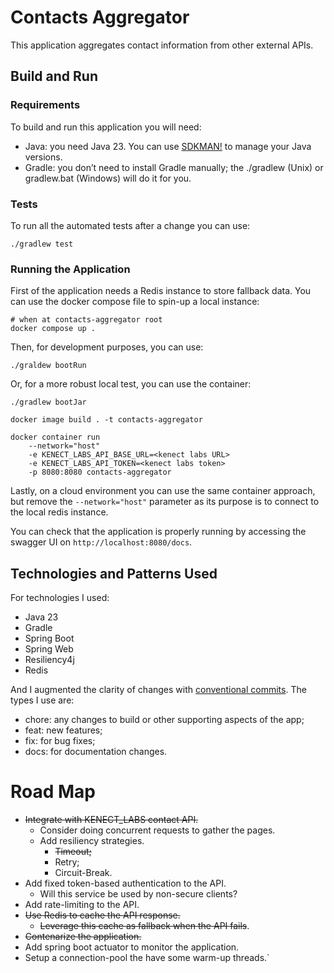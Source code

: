 # Contacts Aggregator

This application aggregates contact information from other external APIs.

## Build and Run

### Requirements

To build and run this application you will need:
- Java: you need Java 23. You can use [SDKMAN!](https://sdkman.io/) to manage your Java versions.
- Gradle: you don’t need to install Gradle manually; the ./gradlew (Unix) or gradlew.bat (Windows) 
  will do it for you.

### Tests

To run all the automated tests after a change you can use:
```shell
./gradlew test
```

### Running the Application

First of the application needs a Redis instance to store fallback data. You can use the docker 
compose file to spin-up a local instance:

```shell
# when at contacts-aggregator root
docker compose up .
```

Then, for development purposes, you can use:
```shell
./graldew bootRun
```

Or, for a more robust local test, you can use the container:

```shell
./gradlew bootJar

docker image build . -t contacts-aggregator

docker container run 
    --network="host" 
    -e KENECT_LABS_API_BASE_URL=<kenect labs URL>
    -e KENECT_LABS_API_TOKEN=<kenect labs token>
    -p 8080:8080 contacts-aggregator
```

Lastly, on a cloud environment you can use the same container approach, but remove the 
`--network="host"` parameter as its purpose is to connect to the local redis instance.

You can check that the application is properly running by accessing the swagger UI on 
`http://localhost:8080/docs`.

## Technologies and Patterns Used

For technologies I used:
- Java 23
- Gradle
- Spring Boot
- Spring Web
- Resiliency4j
- Redis

And I augmented the clarity of changes with [conventional commits](https://www.conventionalcommits.org/en/v1.0.0/). The types I use are:
- chore: any changes to build or other supporting aspects of the app;
- feat: new features;
- fix: for bug fixes;
- docs: for documentation changes.

# Road Map 

- ~~Integrate with KENECT_LABS contact API.~~
  - Consider doing concurrent requests to gather the pages.
  - Add resiliency strategies.
    - ~~Timeout;~~
    - Retry;
    - Circuit-Break.
- Add fixed token-based authentication to the API.
  - Will this service be used by non-secure clients?
- Add rate-limiting to the API.
- ~~Use Redis to cache the API response.~~
  - ~~Leverage this cache as fallback when the API fails~~.
- ~~Contenarize the application.~~
- Add spring boot actuator to monitor the application.
- Setup a connection-pool the have some warm-up threads.`